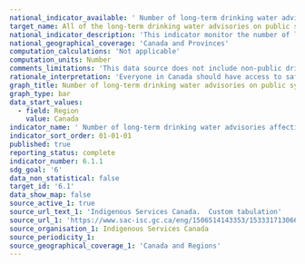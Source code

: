 ```yaml
---
national_indicator_available: ' Number of long-term drinking water advisories affecting First Nations drinking water systems'
target_name: All of the long-term drinking water advisories on public systems on reserve are to be resolved
national_indicator_description: 'This indicator monitor the number of long-term drinking water advisories on public systems on First Nations communities.'
national_geographical_coverage: 'Canada and Provinces'
computation_calculations: 'Not applicable'
computation_units: Number
comments_limitations: 'This data source does not include non-public drinking water systems on reserves and is limited to communities south of the 60th parallel.'
rationale_interpretation: 'Everyone in Canada should have access to safe, clean drinking water. The Government of Canada is working with First Nations communities to: improve water infrastructure on reserves; end long-term drinking water advisories on public systems on reserves; prevent short-term advisories from becoming long-term.'
graph_title: Number of long-term drinking water advisories on public systems on reserve
graph_type: bar
data_start_values:
  - field: Region
    value: Canada
indicator_name: ' Number of long-term drinking water advisories affecting First Nations drinking water systems'
indicator_sort_order: 01-01-01
published: true
reporting_status: complete
indicator_number: 6.1.1
sdg_goal: '6'
data_non_statistical: false
target_id: '6.1'
data_show_map: false
source_active_1: true
source_url_text_1: 'Indigenous Services Canada.  Custom tabulation'
source_url_1: 'https://www.sac-isc.gc.ca/eng/1506514143353/1533317130660'
source_organisation_1: Indigenous Services Canada
source_periodicity_1: 
source_geographical_coverage_1: 'Canada and Regions'
---
```

